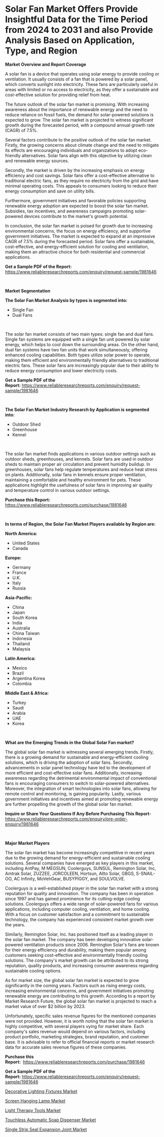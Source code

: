 <p><h1>Solar Fan Market Offers Provide Insightful Data for the Time Period from 2024 to 2031 and also Provide Analysis Based on Application, Type, and Region</h1></p><p><strong>Market Overview and Report Coverage</strong></p>
<p><p>A solar fan is a device that operates using solar energy to provide cooling or ventilation. It usually consists of a fan that is powered by a solar panel, which converts sunlight into electricity. These fans are particularly useful in areas with limited or no access to electricity, as they offer a sustainable and cost-effective solution for providing relief from heat.</p><p>The future outlook of the solar fan market is promising. With increasing awareness about the importance of renewable energy and the need to reduce reliance on fossil fuels, the demand for solar-powered solutions is expected to grow. The solar fan market is projected to witness significant growth during the forecasted period, with a compound annual growth rate (CAGR) of 7.5%.</p><p>Several factors contribute to the positive outlook of the solar fan market. Firstly, the growing concerns about climate change and the need to mitigate its effects are encouraging individuals and organizations to adopt eco-friendly alternatives. Solar fans align with this objective by utilizing clean and renewable energy sources.</p><p>Secondly, the market is driven by the increasing emphasis on energy efficiency and cost savings. Solar fans offer a cost-effective alternative to traditional electric fans, as they require no electricity from the grid and have minimal operating costs. This appeals to consumers looking to reduce their energy consumption and save on utility bills.</p><p>Furthermore, government initiatives and favorable policies supporting renewable energy adoption are expected to boost the solar fan market. Subsidies, tax incentives, and awareness campaigns promoting solar-powered devices contribute to the market's growth potential.</p><p>In conclusion, the solar fan market is poised for growth due to increasing environmental concerns, the focus on energy efficiency, and supportive government initiatives. The market is expected to expand at an impressive CAGR of 7.5% during the forecasted period. Solar fans offer a sustainable, cost-effective, and energy-efficient solution for cooling and ventilation, making them an attractive choice for both residential and commercial applications.</p></p>
<p><strong>Get a Sample PDF of the Report:</strong> <a href="https://www.reliableresearchreports.com/enquiry/request-sample/1981646">https://www.reliableresearchreports.com/enquiry/request-sample/1981646</a></p>
<p>&nbsp;</p>
<p><strong>Market Segmentation</strong></p>
<p><strong>The Solar Fan Market Analysis by types is segmented into:</strong></p>
<p><ul><li>Single Fan</li><li>Dual Fans</li></ul></p>
<p>&nbsp;</p>
<p><p>The solar fan market consists of two main types: single fan and dual fans. Single fan systems are equipped with a single fan unit powered by solar energy, which helps to cool down the surrounding areas. On the other hand, dual fan systems have two fan units that work simultaneously, offering enhanced cooling capabilities. Both types utilize solar power to operate, making them efficient and environmentally friendly alternatives to traditional electric fans. These solar fans are increasingly popular due to their ability to reduce energy consumption and lower electricity costs.</p></p>
<p><strong>Get a Sample PDF of the Report:</strong>&nbsp;<a href="https://www.reliableresearchreports.com/enquiry/request-sample/1981646">https://www.reliableresearchreports.com/enquiry/request-sample/1981646</a></p>
<p>&nbsp;</p>
<p><strong>The Solar Fan Market Industry Research by Application is segmented into:</strong></p>
<p><ul><li>Outdoor Shed</li><li>Greenhouse</li><li>Kennel</li></ul></p>
<p>&nbsp;</p>
<p><p>The solar fan market finds applications in various outdoor settings such as outdoor sheds, greenhouses, and kennels. Solar fans are used in outdoor sheds to maintain proper air circulation and prevent humidity buildup. In greenhouses, solar fans help regulate temperatures and reduce heat stress on plants. Additionally, solar fans in kennels ensure proper ventilation, maintaining a comfortable and healthy environment for pets. These applications highlight the usefulness of solar fans in improving air quality and temperature control in various outdoor settings.</p></p>
<p><strong>Purchase this Report:</strong>&nbsp; <a href="https://www.reliableresearchreports.com/purchase/1981646">https://www.reliableresearchreports.com/purchase/1981646</a></p>
<p>&nbsp;</p>
<p><strong>In terms of Region, the Solar Fan Market Players available by Region are:</strong></p>
<p>
    <p> <strong> North America: </strong>
        <ul>
            <li>United States</li>
            <li>Canada</li>
        </ul>
        </p> 
    <p> <strong> Europe: </strong>
        <ul>
            <li>Germany</li>
            <li>France</li>
            <li>U.K.</li>
            <li>Italy</li>
            <li>Russia</li>
        </ul>
        </p> 
    <p> <strong> Asia-Pacific: </strong>
        <ul>
            <li>China</li>
            <li>Japan</li>
            <li>South Korea</li>
            <li>India</li>
            <li>Australia</li>
            <li>China Taiwan</li>
            <li>Indonesia</li>
            <li>Thailand</li>
            <li>Malaysia</li>
        </ul>
        </p> 
    <p> <strong> Latin America: </strong>
        <ul>
            <li>Mexico</li>
            <li>Brazil</li>
            <li>Argentina Korea</li>
            <li>Colombia</li>
        </ul>
        </p> 
    <p> <strong> Middle East & Africa: </strong>
        <ul>
            <li>Turkey</li>
            <li>Saudi</li>
            <li>Arabia</li>
            <li>UAE</li>
            <li>Korea</li>
        </ul>
    </p>
    </p>
<p>&nbsp;</p>
<p><strong>What are the Emerging Trends in the Global Solar Fan market?</strong></p>
<p><p>The global solar fan market is witnessing several emerging trends. Firstly, there is a growing demand for sustainable and energy-efficient cooling solutions, which is driving the adoption of solar fans. Secondly, advancements in solar panel technology have led to the development of more efficient and cost-effective solar fans. Additionally, increasing awareness regarding the detrimental environmental impact of conventional fans is encouraging consumers to switch to solar-powered alternatives. Moreover, the integration of smart technologies into solar fans, allowing for remote control and monitoring, is gaining popularity. Lastly, various government initiatives and incentives aimed at promoting renewable energy are further propelling the growth of the global solar fan market.</p></p>
<p><strong>Inquire or Share Your Questions If Any Before Purchasing This Report</strong>- <a href="https://www.reliableresearchreports.com/enquiry/pre-order-enquiry/1981646">https://www.reliableresearchreports.com/enquiry/pre-order-enquiry/1981646</a></p>
<p>&nbsp;</p>
<p><strong>Major Market Players</strong></p>
<p><p>The solar fan market has become increasingly competitive in recent years due to the growing demand for energy-efficient and sustainable cooling solutions. Several companies have emerged as key players in this market, including AntPay, M MEGSUN, Coolerguys, SUNSUL, Remington Solar, Inc, Amtrak Solar, ZUZZEE, JORCOLEEN, Hortsun, Allto Solar, GBGS, S-SNAIL-OO, AC Infinity, MoVehGear, BUSYPIGGY, and SOULVOLVE.</p><p>Coolerguys is a well-established player in the solar fan market with a strong reputation for quality and innovation. The company has been in operation since 1997 and has gained prominence for its cutting-edge cooling solutions. Coolerguys offers a wide range of solar-powered fans for various applications, including computer cooling, ventilation, and home cooling. With a focus on customer satisfaction and a commitment to sustainable technology, the company has experienced consistent market growth over the years.</p><p>Similarly, Remington Solar, Inc. has positioned itself as a leading player in the solar fan market. The company has been developing innovative solar-powered ventilation products since 2006. Remington Solar's fans are known for their energy efficiency and durability, making them popular among customers seeking cost-effective and environmentally friendly cooling solutions. The company's market growth can be attributed to its strong reputation, quality products, and increasing consumer awareness regarding sustainable cooling options.</p><p>As for market size, the global solar fan market is expected to grow significantly in the coming years. Factors such as rising energy costs, increasing environmental concerns, and government initiatives promoting renewable energy are contributing to this growth. According to a report by Market Research Future, the global solar fan market is projected to reach a market value of over $2 billion by 2023.</p><p>Unfortunately, specific sales revenue figures for the mentioned companies were not provided. However, it is worth noting that the solar fan market is highly competitive, with several players vying for market share. Each company's sales revenue would depend on various factors, including product portfolio, marketing strategies, brand reputation, and customer base. It is advisable to refer to official financial reports or market research data for accurate sales revenue figures of these companies.</p></p>
<p><strong>Purchase this Report:</strong>&nbsp;&nbsp;<a href="https://www.reliableresearchreports.com/purchase/1981646">https://www.reliableresearchreports.com/purchase/1981646</a></p>
<p></p>
<p><strong>Get a Sample PDF of the Report:</strong>&nbsp;<a href="https://www.reliableresearchreports.com/enquiry/request-sample/1981646">https://www.reliableresearchreports.com/enquiry/request-sample/1981646</a></p>
<p><p><a href="https://github.com/redneck06/Market-Research-Report-List-1/blob/main/decorative-lighting-fixtures-market.md">Decorative Lighting Fixtures Market</a></p><p><a href="https://github.com/johnbach50/Market-Research-Report-List-1/blob/main/screen-hanging-lamp-market.md">Screen Hanging Lamp Market</a></p><p><a href="https://github.com/kosella/Market-Research-Report-List-1/blob/main/light-therapy-tools-market.md">Light Therapy Tools Market</a></p><p><a href="https://github.com/bobicer/Market-Research-Report-List-1/blob/main/touchless-automatic-soap-dispenser-market.md">Touchless Automatic Soap Dispenser Market</a></p><p><a href="https://github.com/arionmp/Market-Research-Report-List-1/blob/main/single-strip-seal-expansion-joint-market.md">Single Strip Seal Expansion Joint Market</a></p></p>